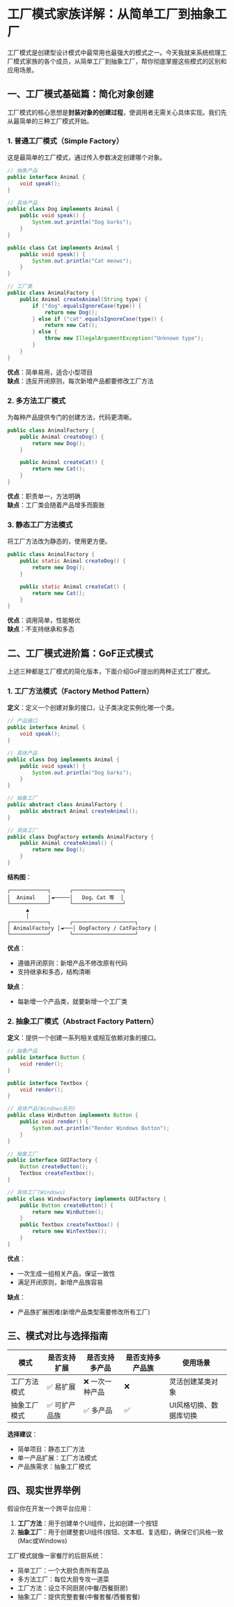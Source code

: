 # 工厂模式家族详解：从简单工厂到抽象工厂

工厂模式是创建型设计模式中最常用也最强大的模式之一。今天我就来系统梳理工厂模式家族的各个成员，从简单工厂到抽象工厂，帮你彻底掌握这些模式的区别和应用场景。

## 一、工厂模式基础篇：简化对象创建

工厂模式的核心思想是**封装对象的创建过程**，使调用者无需关心具体实现。我们先从最简单的三种工厂模式开始。

### 1. 普通工厂模式（Simple Factory）

这是最简单的工厂模式，通过传入参数决定创建哪个对象。

```java
// 抽象产品
public interface Animal {
    void speak();
}

// 具体产品
public class Dog implements Animal {
    public void speak() {
        System.out.println("Dog barks");
    }
}

public class Cat implements Animal {
    public void speak() {
        System.out.println("Cat meows");
    }
}

// 工厂类
public class AnimalFactory {
    public Animal createAnimal(String type) {
        if ("dog".equalsIgnoreCase(type)) {
            return new Dog();
        } else if ("cat".equalsIgnoreCase(type)) {
            return new Cat();
        } else {
            throw new IllegalArgumentException("Unknown type");
        }
    }
}
```

**优点**：简单易用，适合小型项目  
**缺点**：违反开闭原则，每次新增产品都要修改工厂方法

### 2. 多方法工厂模式

为每种产品提供专门的创建方法，代码更清晰。

```java
public class AnimalFactory {
    public Animal createDog() {
        return new Dog();
    }

    public Animal createCat() {
        return new Cat();
    }
}
```

**优点**：职责单一，方法明确  
**缺点**：工厂类会随着产品增多而膨胀

### 3. 静态工厂方法模式

将工厂方法改为静态的，使用更方便。

```java
public class AnimalFactory {
    public static Animal createDog() {
        return new Dog();
    }

    public static Animal createCat() {
        return new Cat();
    }
}
```

**优点**：调用简单，性能略优  
**缺点**：不支持继承和多态

## 二、工厂模式进阶篇：GoF正式模式

上述三种都是工厂模式的简化版本，下面介绍GoF提出的两种正式工厂模式。

### 1. 工厂方法模式（Factory Method Pattern）

**定义**：定义一个创建对象的接口，让子类决定实例化哪一个类。

```java
// 产品接口
public interface Animal {
    void speak();
}

// 具体产品
public class Dog implements Animal {
    public void speak() {
        System.out.println("Dog barks");
    }
}

// 抽象工厂
public abstract class AnimalFactory {
    public abstract Animal createAnimal();
}

// 具体工厂
public class DogFactory extends AnimalFactory {
    public Animal createAnimal() {
        return new Dog();
    }
}
```

**结构图**：
```
┌────────────┐      ┌────────────────┐
│  Animal    │◄─────│   Dog、Cat 等  │
└────────────┘      └────────────────┘
      ▲
      │
┌────────────┐      ┌────────────────────┐
│ AnimalFactory │◄───│ DogFactory / CatFactory │
└────────────┘      └────────────────────┘
```

**优点**：
- 遵循开闭原则：新增产品不修改原有代码
- 支持继承和多态，结构清晰

**缺点**：
- 每新增一个产品类，就要新增一个工厂类

### 2. 抽象工厂模式（Abstract Factory Pattern）

**定义**：提供一个创建一系列相关或相互依赖对象的接口。

```java
// 抽象产品
public interface Button {
    void render();
}

public interface Textbox {
    void render();
}

// 具体产品(Windows系列)
public class WinButton implements Button {
    public void render() {
        System.out.println("Render Windows Button");
    }
}

// 抽象工厂
public interface GUIFactory {
    Button createButton();
    Textbox createTextbox();
}

// 具体工厂(Windows)
public class WindowsFactory implements GUIFactory {
    public Button createButton() {
        return new WinButton();
    }
    public Textbox createTextbox() {
        return new WinTextbox();
    }
}
```

**优点**：
- 一次生成一组相关产品，保证一致性
- 满足开闭原则，新增产品族容易

**缺点**：
- 产品族扩展困难(新增产品类型需要修改所有工厂)

## 三、模式对比与选择指南

| 模式 | 是否支持扩展 | 是否支持多产品 | 是否支持多产品族 | 使用场景 |
|------|------------|--------------|----------------|---------|
| 工厂方法模式 | ✅ 易扩展 | ❌ 一次一种产品 | ❌ | 灵活创建某类对象 |
| 抽象工厂模式 | ✅ 可扩产品族 | ✅ 多产品 | ✅ | UI风格切换、数据库切换 |

**选择建议**：
- 简单项目：静态工厂方法
- 单一产品扩展：工厂方法模式
- 产品族需求：抽象工厂模式

## 四、现实世界举例

假设你在开发一个跨平台应用：

1. **工厂方法**：用于创建单个UI组件，比如创建一个按钮
2. **抽象工厂**：用于创建整套UI组件(按钮、文本框、复选框)，确保它们风格一致(Mac或Windows)

工厂模式就像一家餐厅的后厨系统：
- 简单工厂：一个大厨负责所有菜品
- 多方法工厂：每位大厨专攻一道菜
- 工厂方法：设立不同厨房(中餐/西餐厨房)
- 抽象工厂：提供完整套餐(中餐套餐/西餐套餐)